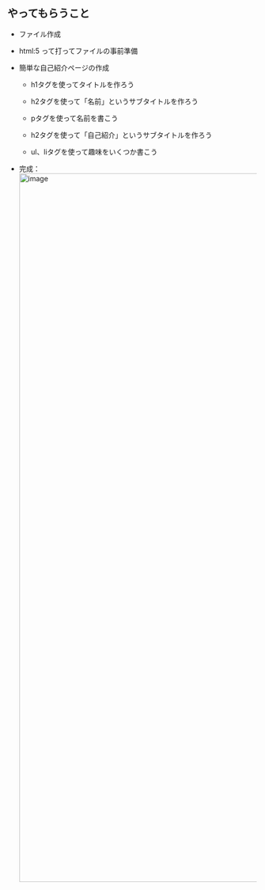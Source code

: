 ## やってもらうこと
- ファイル作成  
- html:5 って打ってファイルの事前準備  
- 簡単な自己紹介ページの作成 
  - h1タグを使ってタイトルを作ろう
  - h2タグを使って「名前」というサブタイトルを作ろう
  - pタグを使って名前を書こう

  - h2タグを使って「自己紹介」というサブタイトルを作ろう
  - ul、liタグを使って趣味をいくつか書こう

- 完成：<img width="1432" alt="image" src="https://user-images.githubusercontent.com/86785032/229454716-b0e4590e-76fc-49e3-b5f3-05722f6a69fc.png">
